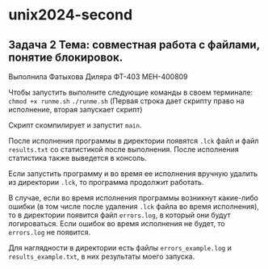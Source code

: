 # unix2024-second
## Задача 2 Тема: совместная работа с файлами, понятие блокировок.


Выполнила Фатыхова Диляра ФТ-403 МЕН-400809


Чтобы запустить выполните следующие команды в своем терминале:
`chmod +x runme.sh`
`./runme.sh`
(Первая строка дает скрипту право на исполнение, вторая запускает скрипт)


Скрипт скомпилирует и запустит `main`.


После исполнения программы в директории появятся `.lck` файл и файл `results.txt` со статистикой после выполнения.
После исполнения статистика также выведется в консоль.


Если запустить программу и во время ее исполнения вручную удалить из директории `.lck`, то программа продолжит работать.


В случае, если во время исполнения программы возникнут какие-либо ошибки (в том числе после удаления `.lck` файла во время исполнения), 
то в директории появится файл `errors.log`, в который они будут логироваться.
Если ошибок во время исполнения не будет, то `errors.log` не появится.


Для наглядности в директории есть файлы `errors_example.log` и `results_example.txt`, в них результаты моего запуска.
